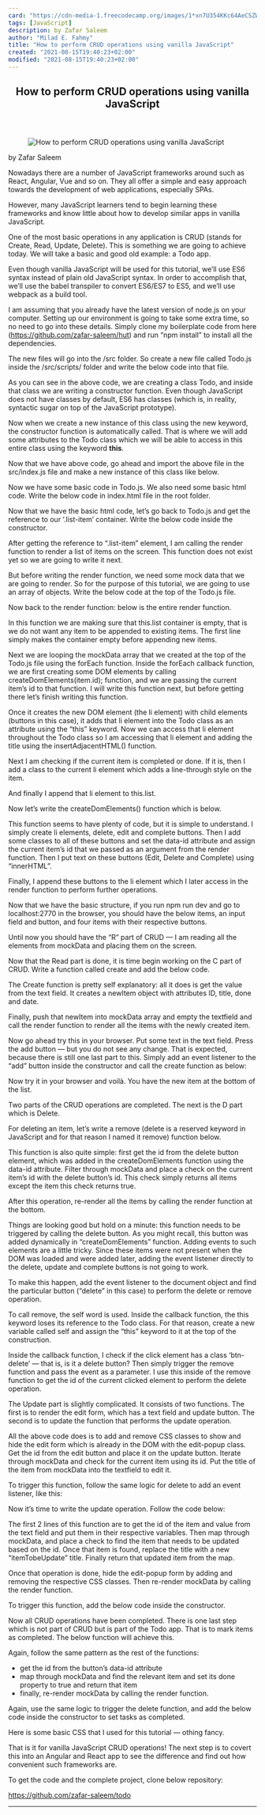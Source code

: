 ```yaml
---
card: "https://cdn-media-1.freecodecamp.org/images/1*xn7U354KKc64AeCSZWLdcw.jpeg"
tags: [JavaScript]
description: by Zafar Saleem
author: "Milad E. Fahmy"
title: "How to perform CRUD operations using vanilla JavaScript"
created: "2021-08-15T19:40:23+02:00"
modified: "2021-08-15T19:40:23+02:00"
---
```

<div class="site-wrapper">
<main id="site-main" class="site-main outer">
<div class="inner">
<article class="post-full post tag-javascript tag-es6 tag-tech tag-programming tag-productivity ">
<header class="post-full-header">
<h1 class="post-full-title">How to perform CRUD operations using vanilla JavaScript</h1>
</header>
<figure class="post-full-image">
<picture>
<source media="(max-width: 700px)" sizes="1px" srcset="data:image/gif;base64,R0lGODlhAQABAIAAAAAAAP///yH5BAEAAAAALAAAAAABAAEAAAIBRAA7 1w">
<source media="(min-width: 701px)" sizes="(max-width: 800px) 400px,
(max-width: 1170px) 700px,
1400px" srcset="https://cdn-media-1.freecodecamp.org/images/1*xn7U354KKc64AeCSZWLdcw.jpeg 300w,
https://cdn-media-1.freecodecamp.org/images/1*xn7U354KKc64AeCSZWLdcw.jpeg 600w,
https://cdn-media-1.freecodecamp.org/images/1*xn7U354KKc64AeCSZWLdcw.jpeg 1000w,
https://cdn-media-1.freecodecamp.org/images/1*xn7U354KKc64AeCSZWLdcw.jpeg 2000w">
<img onerror="this.style.display='none'" src="https://cdn-media-1.freecodecamp.org/images/1*xn7U354KKc64AeCSZWLdcw.jpeg" alt="How to perform CRUD operations using vanilla JavaScript">
</picture>
</figure>
<section class="post-full-content">
<div class="post-content medium-migrated-article">
<p>by Zafar Saleem</p>
<p>Nowadays there are a number of JavaScript frameworks around such as React, Angular, Vue and so on. They all offer a simple and easy approach towards the development of web applications, especially SPAs.</p>
<p>However, many JavaScript learners tend to begin learning these frameworks and know little about how to develop similar apps in vanilla JavaScript.</p>
<p>One of the most basic operations in any application is CRUD (stands for Create, Read, Update, Delete). This is something we are going to achieve today. We will take a basic and good old example: a Todo app.</p>
<p>Even though vanilla JavaScript will be used for this tutorial, we’ll use ES6 syntax instead of plain old JavaScript syntax. In order to accomplish that, we’ll use the babel transpiler to convert ES6/ES7 to ES5, and we’ll use webpack as a build tool.</p>
<p>I am assuming that you already have the latest version of node.js on your computer. Setting up our environment is going to take some extra time, so no need to go into these details. Simply clone my boilerplate code from here (<a href="https://github.com/zafar-saleem/hut" rel="noopener">https://github.com/zafar-saleem/hut</a>) and run “npm install” to install all the dependencies.</p>
<p>The new files will go into the /src folder. So create a new file called Todo.js inside the /src/scripts/ folder and write the below code into that file.</p>
<p>As you can see in the above code, we are creating a class Todo, and inside that class we are writing a constructor function. Even though JavaScript does not have classes by default, ES6 has classes (which is, in reality, syntactic sugar on top of the JavaScript prototype).</p>
<p>Now when we create a new instance of this class using the new keyword, the constructor function is automatically called. That is where we will add some attributes to the Todo class which we will be able to access in this entire class using the keyword <strong>this</strong>.</p>
<p>Now that we have above code, go ahead and import the above file in the src/index.js file and make a new instance of this class like below.</p>
<p>Now we have some basic code in Todo.js. We also need some basic html code. Write the below code in index.html file in the root folder.</p>
<p>Now that we have the basic html code, let’s go back to Todo.js and get the reference to our ‘.list-item’ container. Write the below code inside the constructor.</p>
<p>After getting the reference to “.list-item” element, I am calling the render function to render a list of items on the screen. This function does not exist yet so we are going to write it next.</p>
<p>But before writing the render function, we need some mock data that we are going to render. So for the purpose of this tutorial, we are going to use an array of objects. Write the below code at the top of the Todo.js file.</p>
<p>Now back to the render function: below is the entire render function.</p>
<p>In this function we are making sure that this.list container is empty, that is we do not want any item to be appended to existing items. The first line simply makes the container empty before appending new items.</p>
<p>Next we are looping the mockData array that we created at the top of the Todo.js file using the forEach function. Inside the forEach callback function, we are first creating some DOM elements by calling createDomElements(item.id); function, and we are passing the current item’s id to that function. I will write this function next, but before getting there let’s finish writing this function.</p>
<p>Once it creates the new DOM element (the li element) with child elements (buttons in this case), it adds that li element into the Todo class as an attribute using the “this” keyword. Now we can access that li element throughout the Todo class so I am accessing that li element and adding the title using the insertAdjacentHTML() function.</p>
<p>Next I am checking if the current item is completed or done. If it is, then I add a class to the current li element which adds a line-through style on the item.</p>
<p>And finally I append that li element to this.list.</p>
<p>Now let’s write the createDomElements() function which is below.</p>
<p>This function seems to have plenty of code, but it is simple to understand. I simply create li elements, delete, edit and complete buttons. Then I add some classes to all of these buttons and set the data-id attribute and assign the current item’s id that we passed as an argument from the render function. Then I put text on these buttons (Edit, Delete and Complete) using “innerHTML”.</p>
<p>Finally, I append these buttons to the li element which I later access in the render function to perform further operations.</p>
<p>Now that we have the basic structure, if you run npm run dev and go to localhost:2770 in the browser, you should have the below items, an input field and button, and four items with their respective buttons.</p>
<p>Until now you should have the “R” part of CRUD — I am reading all the elements from mockData and placing them on the screen.</p>
<p>Now that the Read part is done, it is time begin working on the C part of CRUD. Write a function called create and add the below code.</p>
<p>The Create function is pretty self explanatory: all it does is get the value from the text field. It creates a newItem object with attributes ID, title, done and date.</p>
<p>Finally, push that newItem into mockData array and empty the textfield and call the render function to render all the items with the newly created item.</p>
<p>Now go ahead try this in your browser. Put some text in the text field. Press the add button — but you do not see any change. That is expected, because there is still one last part to this. Simply add an event listener to the “add” button inside the constructor and call the create function as below:</p>
<p>Now try it in your browser and voilà. You have the new item at the bottom of the list.</p>
<p>Two parts of the CRUD operations are completed. The next is the D part which is Delete.</p>
<p>For deleting an item, let’s write a remove (delete is a reserved keyword in JavaScript and for that reason I named it remove) function below.</p>
<p>This function is also quite simple: first get the id from the delete button element, which was added in the createDomElements function using the data-id attribute. Filter through mockData and place a check on the current item’s id with the delete button’s id. This check simply returns all items except the item this check returns true.</p>
<p>After this operation, re-render all the items by calling the render function at the bottom.</p>
<p>Things are looking good but hold on a minute: this function needs to be triggered by calling the delete button. As you might recall, this button was added dynamically in “createDomElements” function. Adding events to such elements are a little tricky. Since these items were not present when the DOM was loaded and were added later, adding the event listener directly to the delete, update and complete buttons is not going to work.</p>
<p>To make this happen, add the event listener to the document object and find the particular button (“delete” in this case) to perform the delete or remove operation.</p>
<p>To call remove, the self word is used. Inside the callback function, the this keyword loses its reference to the Todo class. For that reason, create a new variable called self and assign the “this” keyword to it at the top of the construction.</p>
<p>Inside the callback function, I check if the click element has a class ‘btn-delete’ — that is, is it a delete button? Then simply trigger the remove function and pass the event as a parameter. I use this inside of the remove function to get the id of the current clicked element to perform the delete operation.</p>
<p>The Update part is slightly complicated. It consists of two functions. The first is to render the edit form, which has a text field and update button. The second is to update the function that performs the update operation.</p>
<p>All the above code does is to add and remove CSS classes to show and hide the edit form which is already in the DOM with the edit-popup class. Get the id from the edit button and place it on the update button. Iterate through mockData and check for the current item using its id. Put the title of the item from mockData into the textfield to edit it.</p>
<p>To trigger this function, follow the same logic for delete to add an event listener, like this:</p>
<p>Now it’s time to write the update operation. Follow the code below:</p>
<p>The first 2 lines of this function are to get the id of the item and value from the text field and put them in their respective variables. Then map through mockData, and place a check to find the item that needs to be updated based on the id. Once that item is found, replace the title with a new “itemTobeUpdate” title. Finally return that updated item from the map.</p>
<p>Once that operation is done, hide the edit-popup form by adding and removing the respective CSS classes. Then re-render mockData by calling the render function.</p>
<p>To trigger this function, add the below code inside the constructor.</p>
<p>Now all CRUD operations have been completed. There is one last step which is not part of CRUD but is part of the Todo app. That is to mark items as completed. The below function will achieve this.</p>
<p>Again, follow the same pattern as the rest of the functions:</p>
<ul>
<li>get the id from the button’s data-id attribute</li>
<li>map through mockData and find the relevant item and set its done property to true and return that item</li>
<li>finally, re-render mockData by calling the render function.</li>
</ul>
<p>Again, use the same logic to trigger the delete function, and add the below code inside the constructor to set tasks as completed.</p>
<p>Here is some basic CSS that I used for this tutorial — othing fancy.</p>
<p>That is it for vanilla JavaScript CRUD operations! The next step is to covert this into an Angular and React app to see the difference and find out how convenient such frameworks are.</p>
<p>To get the code and the complete project, clone below repository:</p>
<p><a href="https://github.com/zafar-saleem/todo" rel="noopener">https://github.com/zafar-saleem/todo</a></p>
</div>
<hr>
</section>
</article>
</div>
</main>
</div>
<!-- Google Tag Manager (noscript) -->
<!-- End Google Tag Manager (noscript) -->
